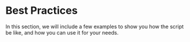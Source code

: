 # Best Practices

In this section, we will include a few examples to show you how the script be like, and how you can use it for your needs.
